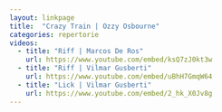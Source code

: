 ```yaml
---
layout: linkpage
title:  "Crazy Train | Ozzy Osbourne"
categories: repertorie
videos:
  - title: "Riff | Marcos De Ros"
    url: https://www.youtube.com/embed/ksQ7zJ0kt3w
  - title: "Riff | Vilmar Gusberti"
    url: https://www.youtube.com/embed/uBhH7GmqW64
  - title: "Lick | Vilmar Gusberti"
    url: https://www.youtube.com/embed/2_hk_X0Jv8g
---
```

